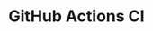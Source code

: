 # GitHub Actions CI






































































































































































